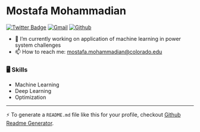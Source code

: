 # Mostafa Mohammadian
[![Twitter Badge](https://img.shields.io/badge/-Twitter-1da1f2?labelColor=1da1f2&logo=twitter&logoColor=white&link=https://twitter.com/mostafam_91)](https://twitter.com/mostafam_91)
[![Gmail](https://img.shields.io/badge/-Gmail-c14438?style=flat&logo=Gmail&logoColor=white)](mailto:mostafa.mohammadian@colorado.edu)
[![Github](https://img.shields.io/github/followers/hejazizo?label=Follow&style=social)](https://github.com/m-mohammadian)

- 🔭 I’m currently working on application of machine learning in power system challenges
- 📫 How to reach me: mostafa.mohammadian@colorado.edu


### 🖥 Skills

- Machine Learning
- Deep Learning
- Optimization

---
:zap: To generate a `README.md` file like this for your profile, checkout [Github Readme Generator](https://hejazizo-github-profile-readme-srcstreamlit-app-i6skm7.streamlit.app/).
